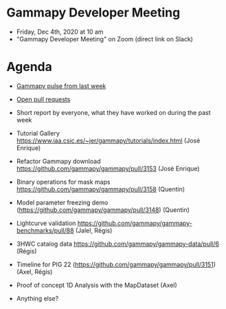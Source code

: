 

# Gammapy Developer Meeting

* Friday, Dec 4th, 2020 at 10 am
* "Gammapy Developer Meeting" on Zoom (direct link on Slack)
# Agenda

* [Gammapy pulse from last week](https://github.com/gammapy/gammapy/pulse)
* [Open pull requests](https://github.com/gammapy/gammapy/pulls)
* Short report by everyone, what they have worked on during the past week 

* Tutorial Gallery https://www.iaa.csic.es/~jer/gammapy/tutorials/index.html (José Enrique)
* Refactor Gammapy download https://github.com/gammapy/gammapy/pull/3153  (José Enrique)
* Binary operations for mask maps https://github.com/gammapy/gammapy/pull/3158 (Quentin)
* Model parameter freezing demo (https://github.com/gammapy/gammapy/pull/3148) (Quentin)
* Lightcurve validation https://github.com/gammapy/gammapy-benchmarks/pull/88 (Jalel, Régis)
* 3HWC catalog data https://github.com/gammapy/gammapy-data/pull/6 (Régis)
* Timeline for PIG 22 (https://github.com/gammapy/gammapy/pull/3151) (Axel, Régis)
* Proof of concept 1D Analysis with the MapDataset (Axel)
* Anything else?
